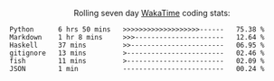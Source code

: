 <!--<p align="center">
  <img width="auto" src ="https://github-readme-stats.vercel.app/api/top-langs/?username=syrkis&layout=compact&hide_border=true&theme=darcula&bg_color=00000000&langs_count=6&hide=jupyter%20notebook,JavaScript,HTML" width = 400>
      <img src ="https://github-readme-streak-stats.herokuapp.com?user=syrkis&theme=darcula&hide_border=true&background=FFFFFF00" width = 400>

</p>-->
<p align="center">Rolling seven day <a href='https://wakatime.com/'> WakaTime</a> coding stats:</p>
<!--START_SECTION:waka-->

```text
Python      6 hrs 50 mins   >>>>>>>>>>>>>>>>>>>------   75.38 %
Markdown    1 hr 8 mins     >>>----------------------   12.64 %
Haskell     37 mins         >>-----------------------   06.95 %
gitignore   13 mins         >------------------------   02.46 %
fish        11 mins         >------------------------   02.09 %
JSON        1 min           -------------------------   00.24 %
```

<!--END_SECTION:waka-->
